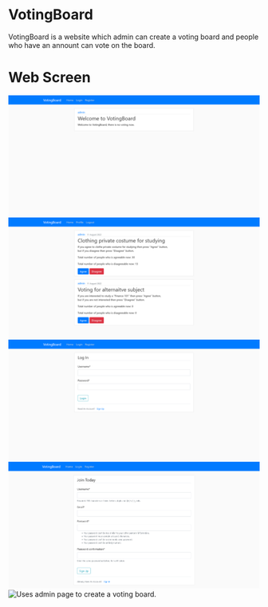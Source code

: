 # VotingBoard
VotingBoard is a website which admin can create a voting board and people who have an annount can vote on the board.

# Web Screen
![](screenshot1.png)
![](screenshot2.png)
![](screenshot3.png)
![](screenshot4.png)
![Uses admin page to create a voting board.](screenshot5.jpg)
